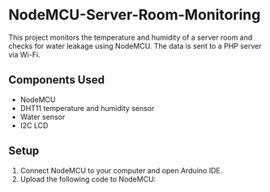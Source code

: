 # NodeMCU-Server-Room-Monitoring
This project monitors the temperature and humidity of a server room and checks for water leakage using NodeMCU. The data is sent to a PHP server via Wi-Fi.

## Components Used
- NodeMCU
- DHT11 temperature and humidity sensor
- Water sensor
- I2C LCD

## Setup

1. Connect NodeMCU to your computer and open Arduino IDE.
2. Upload the following code to NodeMCU:
